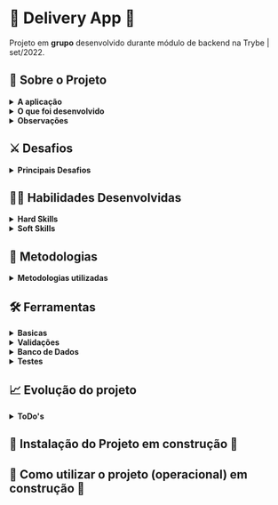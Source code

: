 <!-- Olá, Tryber!

Esse é apenas um arquivo inicial para o README do seu projeto.

É essencial que você preencha esse documento por conta própria, ok?

Não deixe de usar nossas dicas de escrita de README de projetos, e deixe sua criatividade brilhar!

⚠️ IMPORTANTE: você precisa deixar nítido:
- quais arquivos/pastas foram desenvolvidos por você; 
- quais arquivos/pastas foram desenvolvidos por outra pessoa estudante;
- quais arquivos/pastas foram desenvolvidos pela Trybe.
-->

# 🍻 Delivery App 🍻
Projeto em **grupo** desenvolvido durante módulo de backend na Trybe | set/2022.

## :page_with_curl: Sobre o Projeto

<details>
  <summary markdown="span"><strong>A aplicação</strong></summary><br />
    <!-- ![Exemplo app front](assets/front-example.png) -->

  O app de delivery tem como foco melhorar a vida do usuario que pode, a qualquer momento, ter sua bebida entregue em casa.
  
  O objetivo foi criar e integrar tanto o back-end quanto o front-end, criando uma plataforma de delivery de cerveja. 🍻
  <div>
    <img align="center" height=400 alt="Delivery" src="https://github.com/sheila-arello/Trybe-delivery-app/blob/main/mobile_1.gif"/>
    <img align="center" height=400 alt="Delivery" src="https://github.com/sheila-arello/Trybe-delivery-app/blob/main/mobile_2.gif"/>
  </div>
</details>
<details>
  <summary markdown="span"><strong>O que foi desenvolvido</strong></summary><br />

  Para esse projeto, foi desenvolvida uma API RESTful com aplicações frontend e backend integradas através do docker-compose, que consomem um banco de dados.

  Construímos o front-end em __React utilizando context e a biblioteca tailwind para estilizar o app__. O back-end foi __desenvolvido em Javascript com Node.JS e banco de dados MySQL com modelagem de dados através do ORM Sequelize__.

  <div>
    <img align="center" height=400 alt="Delivery" src="https://github.com/sheila-arello/Trybe-delivery-app/blob/main/eer.png"/>
  </div>

</details>
<details>
<summary><strong>Observações</strong></summary><br />
  
* Destaco aqui as funcionalidades do projeto desenvolvidas por mim;    
  * backend: toda a rota de customer incluindo; getProductById, getAllProducts, getAllSellers, getOrderByOrderId, getOrdersByCustomerId, createSale, update
  * frontend: componentes e pages; CheckoutCard, OrderHeader, Checkout
  
* O projeto foi desenvolvido com base em requisitos definidos pela Trybe dentro de um tempo pré determinado.
</details>

## ⚔️ Desafios
<details>
<summary><strong>Principais Desafios</strong></summary><br />
  
* Trabalhar em equipe já é por si só um desafio; posso dizer que obtivemos total sucesso, conseguimos formar uma equipe coesa e colaborativa onde a pro atividade foi um destaque.
* Os conceitos nas stacks já eram conhecidos, ressalvo aqui o engajamento da equipe quando surgia um bug ou dificuldade em algum requisito 
* Um dos desafios foi lidar com os testes da Trybe pois alguns requisitos não estavam suficientemente claros e necessitava de entendimento dos testes para serem concluidos
* Resgatar o React, pois estávamos há alguns meses só trabalhando com backend
</details>

## :woman_technologist: Habilidades Desenvolvidas
<details>
<summary><strong>Hard Skills</strong></summary><br />
  
Principais hard skills desenvolvidas:
  * Mais um projeto para reforçar JavaScript com Node.JS
  * arquitetura MSC
  * SOLID
  
</details>

<details>
<summary><strong>Soft Skills</strong></summary><br />
  
* Inteligência Emocional
* Trabalho em Equipe
* Colaboração
* Comunicação Assertiva
* Gestão do Tempo
* Compartilhar conhecimentos com a equipe
</details>

## :memo: Metodologias
<details>
<summary><strong>Metodologias utilizadas</strong></summary><br />

* SOLID
* AGILE
* Arquitetura MSC
</details>

## :hammer_and_wrench: Ferramentas

<details>
<summary><strong>Basicas</strong></summary><br />
  
* JavaScript
* Node.js
* cors
* dotenv
* express
* express-async-errors
* React
* Tailwind Css
  
</details>
<details>
<summary><strong>Validações</strong></summary><br />

* JWT
* Joi
</details>
<details>
<summary><strong>Banco de Dados</strong></summary><br />
  
* MySQL
* Sequelize
</details>
<details>
<summary><strong>Testes</strong></summary><br />
  
* Chai/ chai-http
* Mocha
* Sinon
* NYC
</details>

## 📈 Evolução do projeto
<details>
<summary><strong>ToDo's</strong></summary><br />

* Necessita refatoração
* Limpeza do Código
* testes: atingir cobertura de 100%
</details>

## 🚧 Instalação do Projeto em construção 🚧
<!--
<details>
  <summary markdown="span"><strong>Tutorial para rodar localmente</strong></summary><br />
  
Após cada um dos passos, haverá um exemplo....

1. Abra o terminal e crie um diretório no local de sua preferência com o comando **mkdir**:
```javascript
  mkdir projetos
```


2. Entre no diretório que acabou de criar e depois clone o projeto:
```javascript
  cd projetos
  git clone git@github.com:...
```


3. Para evitar problemas de **CORS**, utilize a extensão **Live Server** do **VSCode** para conseguir carregar todos os assets externos, com o servidor rodando, abra o arquivo **index.html**, não é necessário rodar um **npm install** para ver o jogo rodando.

Se você apenas der duplo clique no arquivo **index.html**, o projeto não vai abrir em seu navegador e se você abrir o console, verá um problema de **CORS**.
</details>
-->
## 🚧 Como utilizar o projeto (operacional) em construção 🚧
<!--
Quais as possibilidades de uso da aplicação.
<br />
front > explicação de como funciona a interface.
<br />
back > insomia, como funciona o crud  e descrição das rotas. Tabela de rotas? (opção de visualização)
-->

